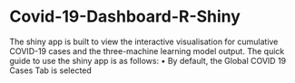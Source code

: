 # Covid-19-Dashboard-R-Shiny
The shiny app is built to view the interactive visualisation for cumulative COVID-19 cases and the three-machine learning model output. The quick guide to use the shiny app is as follows: 
• By default, the Global COVID 19 Cases Tab is selected
